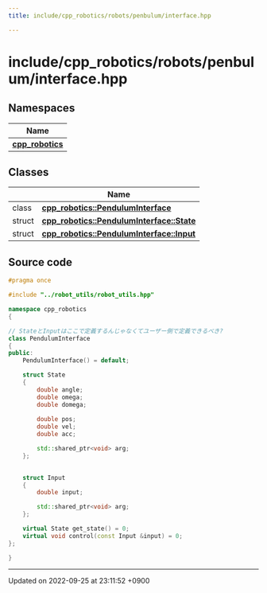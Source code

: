 ```yaml
---
title: include/cpp_robotics/robots/penbulum/interface.hpp

---
```


# include/cpp_robotics/robots/penbulum/interface.hpp



## Namespaces

| Name           |
| -------------- |
| **[cpp_robotics](/cpp_robotics_core/doxybook/Namespaces/namespacecpp__robotics/)**  |

## Classes

|                | Name           |
| -------------- | -------------- |
| class | **[cpp_robotics::PendulumInterface](/cpp_robotics_core/doxybook/Classes/classcpp__robotics_1_1PendulumInterface/)**  |
| struct | **[cpp_robotics::PendulumInterface::State](/cpp_robotics_core/doxybook/Classes/structcpp__robotics_1_1PendulumInterface_1_1State/)**  |
| struct | **[cpp_robotics::PendulumInterface::Input](/cpp_robotics_core/doxybook/Classes/structcpp__robotics_1_1PendulumInterface_1_1Input/)**  |




## Source code

```cpp
#pragma once

#include "../robot_utils/robot_utils.hpp"

namespace cpp_robotics
{

// StateとInputはここで定義するんじゃなくてユーザー側で定義できるべき?
class PendulumInterface
{
public:
    PendulumInterface() = default;

    struct State
    {
        double angle;
        double omega;
        double domega;
        
        double pos;
        double vel;
        double acc;

        std::shared_ptr<void> arg;
    };
    

    struct Input
    {
        double input;

        std::shared_ptr<void> arg;
    };

    virtual State get_state() = 0;
    virtual void control(const Input &input) = 0;
};

}
```


-------------------------------

Updated on 2022-09-25 at 23:11:52 +0900
